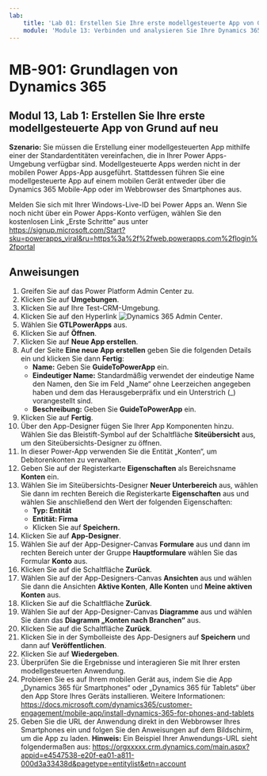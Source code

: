 ```yaml
---
lab:
    title: 'Lab 01: Erstellen Sie Ihre erste modellgesteuerte App von Grund auf neu'
    module: 'Module 13: Verbinden und analysieren Sie Ihre Dynamics 365-Daten'
---
```


# MB-901: Grundlagen von Dynamics 365
## Modul 13, Lab 1: Erstellen Sie Ihre erste modellgesteuerte App von Grund auf neu

**Szenario:** Sie müssen die Erstellung einer modellgesteuerten App mithilfe einer der Standardentitäten vereinfachen, die in Ihrer Power Apps-Umgebung verfügbar sind. Modellgesteuerte Apps werden nicht in der mobilen Power Apps-App ausgeführt. Stattdessen führen Sie eine modellgesteuerte App auf einem mobilen Gerät entweder über die Dynamics 365 Mobile-App oder im Webbrowser des Smartphones aus.

Melden Sie sich mit Ihrer Windows-Live-ID bei Power Apps an. Wenn Sie noch nicht über ein Power Apps-Konto verfügen, wählen Sie den kostenlosen Link „Erste Schritte“ aus unter https://signup.microsoft.com/Start?sku=powerapps_viral&ru=https%3a%2f%2fweb.powerapps.com%2flogin%2fportal

## Anweisungen
1. Greifen Sie auf das Power Platform Admin Center zu.
12.	Klicken Sie auf **Umgebungen**.
13.	Klicken Sie auf Ihre Test-CRM-Umgebung. 
14.	Klicken Sie auf den Hyperlink ![Dynamics 365 Admin Center](https://port.crm.dynamics.com/G/Instances/InstancePicker.aspx?redirect=False0).
15.	Wählen Sie **GTLPowerApps** aus.
16.	Klicken Sie auf **Öffnen**.
17.	Klicken Sie auf **Neue App erstellen**.
19.	Auf der Seite **Eine neue App erstellen** geben Sie die folgenden Details ein und klicken Sie dann **Fertig**:
    - **Name:** Geben Sie **GuideToPowerApp** ein.
    - **Eindeutiger Name:** Standardmäßig verwendet der eindeutige Name den Namen, den Sie im Feld „Name“ ohne Leerzeichen angegeben haben und dem das Herausgeberpräfix und ein Unterstrich (_) vorangestellt sind.
    - **Beschreibung:** Geben Sie **GuideToPowerApp** ein.
20.	Klicken Sie auf **Fertig**.
21.	Über den App-Designer fügen Sie Ihrer App Komponenten hinzu. Wählen Sie das Bleistift-Symbol auf der Schaltfläche **Siteübersicht** aus, um den Siteübersichts-Designer zu öffnen.
22.	In dieser Power-App verwenden Sie die Entität „Konten“, um Debitorenkonten zu verwalten.
22. Geben Sie auf der Registerkarte **Eigenschaften** als Bereichsname **Konten** ein.
23.	Wählen Sie im Siteübersichts-Designer **Neuer Unterbereich** aus, wählen Sie dann im rechten Bereich die Registerkarte **Eigenschaften** aus und wählen Sie anschließend den Wert der folgenden Eigenschaften:
    - **Typ: Entität**
    - **Entität: Firma**  
    - Klicken Sie auf **Speichern.** 
24.	Klicken Sie auf **App-Designer**.
25.	Wählen Sie auf der App-Designer-Canvas **Formulare** aus und dann im rechten Bereich unter der Gruppe **Hauptformulare** wählen Sie das Formular **Konto** aus.
26.	Klicken Sie auf die Schaltfläche **Zurück**.
27.	Wählen Sie auf der App-Designers-Canvas **Ansichten** aus und wählen Sie dann die Ansichten **Aktive Konten**, **Alle Konten** und **Meine aktiven Konten** aus.
28.	Klicken Sie auf die Schaltfläche **Zurück**.
29.	Wählen Sie auf der App-Designer-Canvas **Diagramme** aus und wählen Sie dann das **Diagramm „Konten nach Branchen“** aus.
30.	Klicken Sie auf die Schaltfläche **Zurück**.
31.	Klicken Sie in der Symbolleiste des App-Designers auf **Speichern** und dann auf **Veröffentlichen**.
32.	Klicken Sie auf **Wiedergeben**.
34.	Überprüfen Sie die Ergebnisse und interagieren Sie mit Ihrer ersten modellgesteuerten Anwendung.
35.	Probieren Sie es auf Ihrem mobilen Gerät aus, indem Sie die App „Dynamics 365 für Smartphones“ oder „Dynamics 365 für Tablets“ über den App Store Ihres Geräts installieren. Weitere Informationen: https://docs.microsoft.com/dynamics365/customer-engagement/mobile-app/install-dynamics-365-for-phones-and-tablets
36.	Geben Sie die URL der Anwendung direkt in den Webbrowser Ihres Smartphones ein und folgen Sie den Anweisungen auf dem Bildschirm, um die App zu laden. 
  **Hinweis:** Ein Beispiel Ihrer Anwendungs-URL sieht folgendermaßen aus: https://orgxxxxx.crm.dynamics.com/main.aspx?appid=e4547538-e20f-ea01-a811-000d3a33438d&pagetype=entitylist&etn=account
